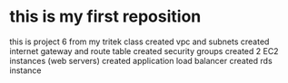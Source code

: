 # this is my first reposition 
this is project 6 from my tritek class 
created vpc and subnets
created internet gateway and route table
created security groups
created 2 EC2 instances (web servers)
created application load balancer
created rds instance
